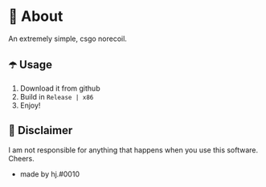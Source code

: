﻿# 👾 About
An extremely simple, csgo norecoil.

## ☂️ Usage
1. Download it from github
2. Build in `Release | x86`
3. Enjoy!

## 🗿 Disclaimer
I am not responsible for anything that happens when you use this software. Cheers.


- made by hj.#0010